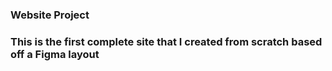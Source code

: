 ### Website Project
### This is the first complete site that I created from scratch based off a Figma layout
